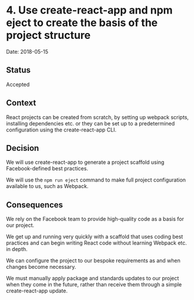 # 4. Use create-react-app and npm eject to create the basis of the project structure

Date: 2018-05-15

## Status

Accepted

## Context

React projects can be created from scratch, by setting up webpack scripts, installing dependencies etc. or they can be set up to a predetermined configuration using the create-react-app CLI.

## Decision

We will use create-react-app to generate a project scaffold using Facebook-defined best practices.

We will use the `npm run eject` command to make full project configuration available to us, such as Webpack.

## Consequences

We rely on the Facebook team to provide high-quality code as a basis for our project.

We get up and running very quickly with a scaffold that uses coding best practices and can begin writing React code without learning Webpack etc. in depth.

We can configure the project to our bespoke requirements as and when changes become necessary.

We must manually apply package and standards updates to our project when they come in the future, rather than receive them through a simple create-react-app update.
